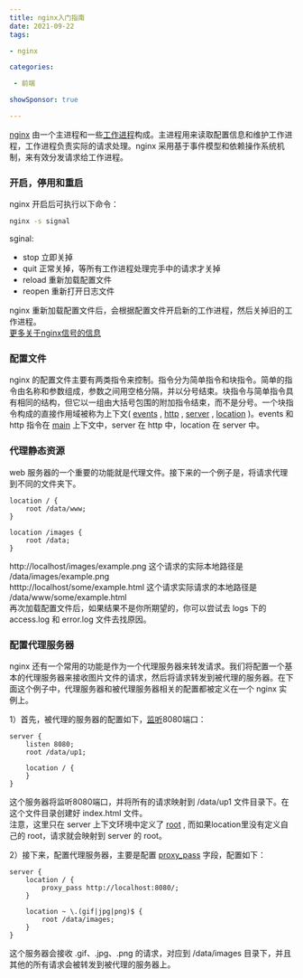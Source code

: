 ```yaml
---
title: nginx入门指南
date: 2021-09-22
tags: 

- nginx

categories:

 - 前端

showSponsor: true

---
```


[nginx](https://nginx.org/en/docs/) 由一个主进程和一些[工作进程](https://nginx.org/en/docs/ngx_core_module.html#worker_processes)构成。主进程用来读取配置信息和维护工作进程，工作进程负责实际的请求处理。nginx 采用基于事件模型和依赖操作系统机制，来有效分发请求给工作进程。

### 开启，停用和重启

nginx 开启后可执行以下命令：

```sh
nginx -s signal
```

sginal:

- stop 立即关掉
- quit 正常关掉，等所有工作进程处理完手中的请求才关掉
- reload 重新加载配置文件
- reopen 重新打开日志文件

nginx 重新加载配置文件后，会根据配置文件开启新的工作进程，然后关掉旧的工作进程。  
[更多关于nginx信号的信息](https://nginx.org/en/docs/control.html)



### 配置文件

nginx 的配置文件主要有两类指令来控制。指令分为简单指令和块指令。简单的指令由名称和参数组成，参数之间用空格分隔，并以分号结束。块指令与简单指令具有相同的结构，但它以一组由大括号包围的附加指令结束，而不是分号。一个块指令构成的直接作用域被称为上下文( [events](https://nginx.org/en/docs/ngx_core_module.html#events) , [http](https://nginx.org/en/docs/http/ngx_http_core_module.html#http) , [server](https://nginx.org/en/docs/http/ngx_http_core_module.html#server) , [location](https://nginx.org/en/docs/http/ngx_http_core_module.html#location) )。events 和 http 指令在 [main](https://nginx.org/en/docs/ngx_core_module.html) 上下文中，server 在 http 中，location 在 server 中。



### 代理静态资源

web 服务器的一个重要的功能就是代理文件。接下来的一个例子是，将请求代理到不同的文件夹下。

```nginx
location / {
	root /data/www;
}

location /images {
	root /data;
}
```

http://localhost/images/example.png 这个请求的实际本地路径是 /data/images/example.png  
htttp://localhost/some/example.html 这个请求实际请求的本地路径是 /data/www/some/example.html  
再次加载配置文件后，如果结果不是你所期望的，你可以尝试去 logs 下的 access.log 和 error.log 文件去找原因。



### 配置代理服务器

nginx 还有一个常用的功能是作为一个代理服务器来转发请求。我们将配置一个基本的代理服务器来接收图片文件的请求，然后将请求转发到被代理的服务器。在下面这个例子中，代理服务器和被代理服务器相关的配置都被定义在一个 nginx 实例上。

1）首先，被代理的服务器的配置如下，[监听](https://nginx.org/en/docs/http/ngx_http_core_module.html#listen)8080端口：

```nginx
server {
    listen 8080;
    root /data/up1;

    location / {
    }
}
```

这个服务器将监听8080端口，并将所有的请求映射到 /data/up1 文件目录下。在这个文件目录创建好 index.html 文件。  
注意，这里只在 server 上下文环境中定义了 [root](https://nginx.org/en/docs/http/ngx_http_core_module.html#root) , 而如果location里没有定义自己的 root，请求就会映射到 server 的 root。

2）接下来，配置代理服务器，主要是配置 [proxy_pass](https://nginx.org/en/docs/http/ngx_http_proxy_module.html#proxy_pass) 字段，配置如下：

```nginx
server {
    location / {
        proxy_pass http://localhost:8080/;
    }

    location ~ \.(gif|jpg|png)$ {
        root /data/images;
    }
}
```

这个服务器会接收 .gif、.jpg、.png 的请求，对应到 /data/images 目录下，并且其他的所有请求会被转发到被代理的服务器上。
